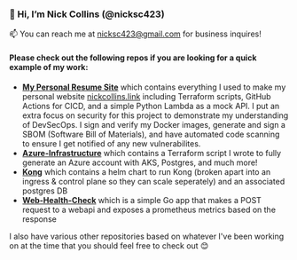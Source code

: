 ### 👋 Hi, I’m Nick Collins (@nicksc423)
📫 You can reach me at nicksc423@gmail.com for business inquires!

#### Please check out the following repos if you are looking for a quick example of my work:
- **[My Personal Resume Site](https://github.com/nicksc423/resume-site)** which contains everything I used to make my personal website [nickcollins.link](https://nickcollins.link) including Terraform scripts, GitHub Actions for CICD, and a simple Python Lambda as a mock API.  I put an extra focus on security for this project to demonstrate my understanding of DevSecOps.  I sign and verify my Docker images, generate and sign a SBOM (Software Bill of Materials), and have automated code scanning to ensure I get notified of any new vulnerabilites.
- **[Azure-Infrastructure](https://github.com/nicksc423/azure-infrastructure)** which contains a Terraform script I wrote to fully generate an Azure account with AKS, Postgres, and much more!
- **[Kong](https://github.com/nicksc423/kong)** which contains a helm chart to run Kong (broken apart into an ingress & control plane so they can scale seperately) and an associated postgres DB
- **[Web-Health-Check](https://github.com/nicksc423/web-health-check)** which is a simple Go app that makes a POST request to a webapi and exposes a prometheus metrics based on the response

I also have various other repositories based on whatever I've been working on at the time that you should feel free to check out 😊

<!---
nicksc423/nicksc423 is a ✨ special ✨ repository because its `README.md` (this file) appears on your GitHub profile.
You can click the Preview link to take a look at your changes.
--->

